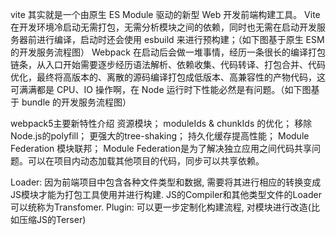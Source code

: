 vite 其实就是一个由原生 ES Module 驱动的新型 Web 开发前端构建工具。 
Vite 在开发环境冷启动无需打包，无需分析模块之间的依赖，同时也无需在启动开发服务器前进行编译，启动时还会使用 esbuild 来进行预构建；（如下图基于原生 ESM 的开发服务流程图）
Webpack 在启动后会做一堆事情，经历一条很长的编译打包链条，从入口开始需要逐步经历语法解析、依赖收集、代码转译、打包合并、代码优化，最终将高版本的、离散的源码编译打包成低版本、高兼容性的产物代码，这可满满都是 CPU、IO 操作啊，在 Node 运行时下性能必然是有问题。（如下图基于 bundle 的开发服务流程图）



webpack5主要新特性介绍
  资源模块；
  moduleIds & chunkIds 的优化；
  移除Node.js的polyfill；
  更强大的tree-shaking；
  持久化缓存提高性能；
  Module Federation 模块联邦；
    Module Federation是为了解决独立应用之间代码共享问题。可以在项目内动态加载其他项目的代码，同步可以共享依赖。

Loader: 因为前端项目中包含各种文件类型和数据, 需要将其进行相应的转换变成JS模块才能为打包工具使用并进行构建. JS的Compiler和其他类型文件的Loader可以统称为Transfomer.
Plugin: 可以更一步定制化构建流程, 对模块进行改造(比如压缩JS的Terser)
